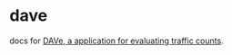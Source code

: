 # dave

docs for [DAVe, a application for evaluating traffic counts](https://opensource.muenchen.de/software/dave.html).
